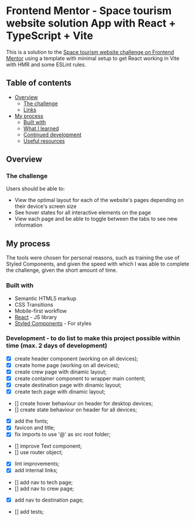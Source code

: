 # Frontend Mentor - Space tourism website solution App with React + TypeScript + Vite

This is a solution to the [Space tourism website challenge on Frontend Mentor](https://www.frontendmentor.io/challenges/space-tourism-multipage-website-gRWj1URZ3) using a template with minimal setup to get React working in Vite with HMR and some ESLint rules.

## Table of contents

- [Overview](#overview)
  - [The challenge](#the-challenge)
  - [Links](#links)
- [My process](#my-process)
  - [Built with](#built-with)
  - [What I learned](#what-i-learned)
  - [Continued development](#continued-development)
  - [Useful resources](#useful-resources)

## Overview

### The challenge

Users should be able to:

- View the optimal layout for each of the website's pages depending on their device's screen size
- See hover states for all interactive elements on the page
- View each page and be able to toggle between the tabs to see new information

## My process

The tools were chosen for personal reasons, such as training the use of Styled Components, and given the speed with which I was able to complete the challenge, given the short amount of time.

### Built with

- Semantic HTML5 markup
- CSS Transitions
- Mobile-first workflow
- [React](https://reactjs.org/) - JS library
- [Styled Components](https://styled-components.com/) - For styles

### Development - to do list to make this project possible within time (max. 2 days of development)

- [x] create header component (working on all devices);
- [x] create home page (working on all devices);
- [x] create crew page with dinamic layout;
- [x] create container component to wrapper main content;
- [x] create destination page with dinamic layout;
- [x] create tech page with dinamic layout;
- [] create hover behaviour on header for desktop devices;
- [] create state behaviour on header for all devices;
- [x] add the fonts;
- [x] favicon and title;
- [x] fix imports to use '@' as src root folder;
- [] improve Text component;
- [] use router object;
- [x] lint improvements;
- [x] add internal links;
- [] add nav to tech page;
- [] add nav to crew page;
- [x] add nav to destination page;
- [] add tests;
